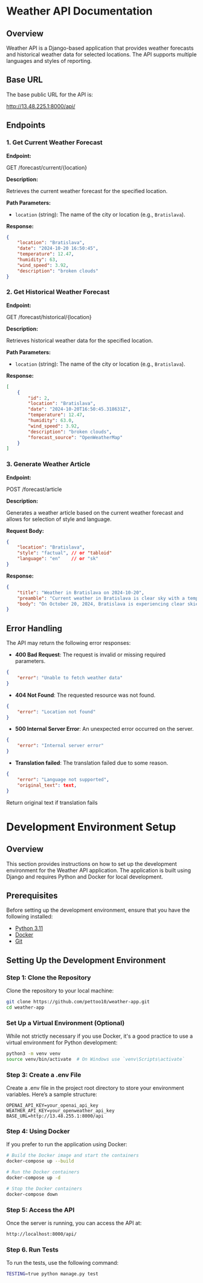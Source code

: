 # Weather API Documentation

## Overview

Weather API is a Django-based application that provides weather forecasts and historical weather data for selected locations. The API supports multiple languages and styles of reporting.

## Base URL

The base public URL for the API is:

http://13.48.225.1:8000/api/


## Endpoints

### 1. Get Current Weather Forecast

**Endpoint:**

GET /forecast/current/{location}

**Description:**

Retrieves the current weather forecast for the specified location.

**Path Parameters:**

- `location` (string): The name of the city or location (e.g., `Bratislava`).

**Response:**

```json
{
    "location": "Bratislava",
    "date": "2024-10-20 16:50:45",
    "temperature": 12.47,
    "humidity": 63,
    "wind_speed": 3.92,
    "description": "broken clouds"
}
```

### 2. Get Historical Weather Forecast

**Endpoint:**

GET /forecast/historical/{location}

**Description:**

Retrieves historical weather data for the specified location.

**Path Parameters:**

- `location` (string): The name of the city or location (e.g., `Bratislava`).

**Response:**

```json
[
    {
        "id": 2,
        "location": "Bratislava",
        "date": "2024-10-20T16:50:45.318631Z",
        "temperature": 12.47,
        "humidity": 63.0,
        "wind_speed": 3.92,
        "description": "broken clouds",
        "forecast_source": "OpenWeatherMap"
    }
]
```

### 3. Generate Weather Article

**Endpoint:**

POST /forecast/article

**Description:**

Generates a weather article based on the current weather forecast and allows for selection of style and language.

**Request Body:**

```json
{
    "location": "Bratislava",
    "style": "factual", // or "tabloid"
    "language": "en"    // or "sk"
}

```

**Response:**

```json
{
    "title": "Weather in Bratislava on 2024-10-20",
    "preamble": "Current weather in Bratislava is clear sky with a temperature of 11.94°C.",
    "body": "On October 20, 2024, Bratislava is experiencing clear skies with a temperature of 11.94°C..."
}
```

## Error Handling
The API may return the following error responses:

- **400 Bad Request**: The request is invalid or missing required parameters.
```json
{
    "error": "Unable to fetch weather data"
}

```

- **404 Not Found**: The requested resource was not found.
```json
{
    "error": "Location not found"
}
```

- **500 Internal Server Error**: An unexpected error occurred on the server.
```json
{
    "error": "Internal server error"
}
```

- **Translation failed**: The translation failed due to some reason.
```json
{
    "error": "Language not supported",
    "original_text": text,
}
```
Return original text if translation fails

# Development Environment Setup

## Overview

This section provides instructions on how to set up the development environment for the Weather API application. The application is built using Django and requires Python and Docker for local development.

## Prerequisites

Before setting up the development environment, ensure that you have the following installed:

- [Python 3.11](https://www.python.org/downloads/)
- [Docker](https://www.docker.com/get-started)
- [Git](https://git-scm.com/downloads)

## Setting Up the Development Environment

### Step 1: Clone the Repository

Clone the repository to your local machine:

```bash
git clone https://github.com/pettoo10/weather-app.git
cd weather-app
```

### Set Up a Virtual Environment (Optional)

While not strictly necessary if you use Docker, it's a good practice to use a virtual environment for Python development:

```bash
python3 -m venv venv
source venv/bin/activate  # On Windows use `venv\Scripts\activate`
```


### Step 3: Create a .env File
Create a .env file in the project root directory to store your environment variables. Here’s a sample structure:
```env
OPENAI_API_KEY=your_openai_api_key
WEATHER_API_KEY=your_openweather_api_key
BASE_URL=http://13.48.255.1:8000/api
```

### Step 4: Using Docker
If you prefer to run the application using Docker:
```bash
# Build the Docker image and start the containers
docker-compose up --build

# Run the Docker containers
docker-compose up -d

# Stop the Docker containers
docker-compose down
```


### Step 5: Access the API
Once the server is running, you can access the API at:
```bash
http://localhost:8000/api/
```

### Step 6. Run Tests
To run the tests, use the following command:
```bash
TESTING=true python manage.py test
```

